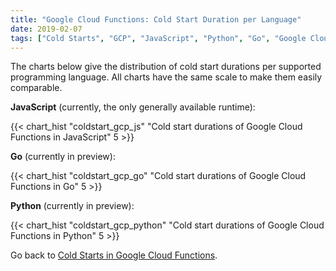 ```yaml
---
title: "Google Cloud Functions: Cold Start Duration per Language"
date: 2019-02-07
tags: ["Cold Starts", "GCP", "JavaScript", "Python", "Go", "Google Cloud Functions"]
---
```


The charts below give the distribution of cold start durations per supported programming language.
All charts have the same scale to make them easily comparable.

**JavaScript** (currently, the only generally available runtime):

{{< chart_hist 
     "coldstart_gcp_js" 
     "Cold start durations of Google Cloud Functions in JavaScript" 
     5 >}}

**Go** (currently in preview):

{{< chart_hist 
     "coldstart_gcp_go" 
     "Cold start durations of Google Cloud Functions in Go" 
     5 >}}

**Python** (currently in preview):

{{< chart_hist 
     "coldstart_gcp_python" 
     "Cold start durations of Google Cloud Functions in Python" 
     5 >}}

Go back to [Cold Starts in Google Cloud Functions](/coldstarts/gcp/).